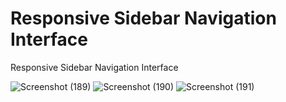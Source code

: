 # Responsive Sidebar Navigation Interface
 Responsive Sidebar Navigation Interface

![Screenshot (189)](https://github.com/user-attachments/assets/df595ad7-636b-40b0-8d7b-7da63bdcd893)
![Screenshot (190)](https://github.com/user-attachments/assets/27c09f4f-9366-4c2d-aa03-073ef84d95d4)
![Screenshot (191)](https://github.com/user-attachments/assets/5baa0ff9-c3a5-4285-97b4-b5951bfd9290)
